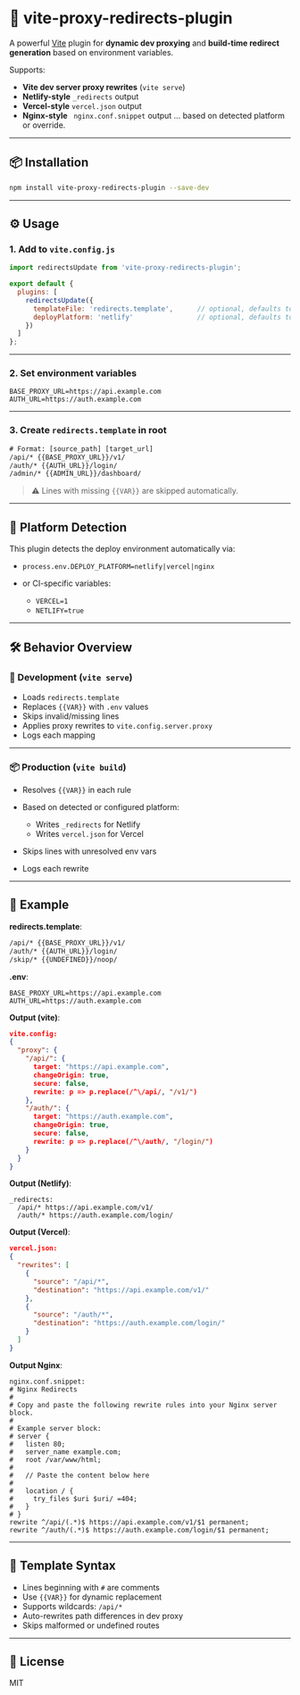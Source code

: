# 🔁 vite-proxy-redirects-plugin

A powerful [Vite](https://vitejs.dev) plugin for **dynamic dev proxying** and **build-time redirect generation** based on environment variables.

Supports:

* **Vite dev server proxy rewrites** (`vite serve`)
* **Netlify-style** `_redirects` output
* **Vercel-style** `vercel.json` output
* **Nginx-style** ` nginx.conf.snippet` output
  ... based on detected platform or override.

---

## 📦 Installation

```bash
npm install vite-proxy-redirects-plugin --save-dev
```

---

## ⚙️ Usage

### 1. Add to `vite.config.js`

```js
import redirectsUpdate from 'vite-proxy-redirects-plugin';

export default {
  plugins: [
    redirectsUpdate({
      templateFile: 'redirects.template',      // optional, defaults to 'redirects.template'
      deployPlatform: 'netlify'                // optional, defaults to 'netlify', override: 'netlify' | 'vercel' | 'nginx'
    })
  ]
};
```

---

### 2. Set environment variables

```env
BASE_PROXY_URL=https://api.example.com
AUTH_URL=https://auth.example.com
```

---

### 3. Create `redirects.template` in root

```txt
# Format: [source_path] [target_url]
/api/* {{BASE_PROXY_URL}}/v1/
/auth/* {{AUTH_URL}}/login/
/admin/* {{ADMIN_URL}}/dashboard/
```

> ⚠️ Lines with missing `{{VAR}}` are skipped automatically.

---

## 🧠 Platform Detection

This plugin detects the deploy environment automatically via:

* `process.env.DEPLOY_PLATFORM=netlify|vercel|nginx`
* or CI-specific variables:

  * `VERCEL=1`
  * `NETLIFY=true`

---

## 🛠 Behavior Overview

### 🔧 Development (`vite serve`)

* Loads `redirects.template`
* Replaces `{{VAR}}` with `.env` values
* Skips invalid/missing lines
* Applies proxy rewrites to `vite.config.server.proxy`
* Logs each mapping

---

### 📦 Production (`vite build`)

* Resolves `{{VAR}}` in each rule
* Based on detected or configured platform:

  * Writes `_redirects` for Netlify
  * Writes `vercel.json` for Vercel
* Skips lines with unresolved env vars
* Logs each rewrite

---

## 🧪 Example

**redirects.template**:

```txt
/api/* {{BASE_PROXY_URL}}/v1/
/auth/* {{AUTH_URL}}/login/
/skip/* {{UNDEFINED}}/noop/
```

**.env**:

```env
BASE_PROXY_URL=https://api.example.com
AUTH_URL=https://auth.example.com
```

**Output (vite)**:

```json
vite.config:
{
  "proxy": {
    "/api/": {
      target: "https://api.example.com",
      changeOrigin: true,
      secure: false,
      rewrite: p => p.replace(/^\/api/, "/v1/")
    },
    "/auth/": {
      target: "https://auth.example.com",
      changeOrigin: true,
      secure: false,
      rewrite: p => p.replace(/^\/auth/, "/login/")
    }
  }
}
```

**Output (Netlify)**:

```
_redirects:
  /api/* https://api.example.com/v1/
  /auth/* https://auth.example.com/login/
```

**Output (Vercel)**:

```json
vercel.json:
{
  "rewrites": [
    {
      "source": "/api/*",
      "destination": "https://api.example.com/v1/"
    },
    {
      "source": "/auth/*",
      "destination": "https://auth.example.com/login/"
    }
  ]
}
```

**Output Nginx**:

```
nginx.conf.snippet:
# Nginx Redirects
#
# Copy and paste the following rewrite rules into your Nginx server block.
#
# Example server block:
# server {
#   listen 80;
#   server_name example.com;
#   root /var/www/html;
#
#   // Paste the content below here
#
#   location / {
#     try_files $uri $uri/ =404;
#   }
# }
rewrite ^/api/(.*)$ https://api.example.com/v1/$1 permanent;
rewrite ^/auth/(.*)$ https://auth.example.com/login/$1 permanent;
```

---

## 🧩 Template Syntax

* Lines beginning with `#` are comments
* Use `{{VAR}}` for dynamic replacement
* Supports wildcards: `/api/*`
* Auto-rewrites path differences in dev proxy
* Skips malformed or undefined routes

---

## 📜 License

MIT
